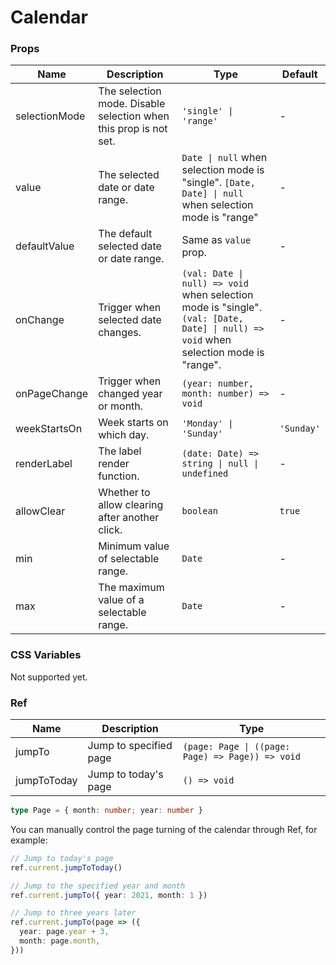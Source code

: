 # Calendar <Experimental></Experimental>

<code src="./demos/demo1.tsx"></code>

<code src="./demos/demo2.tsx"></code>

<code src="./demos/demo3.tsx"></code>

### Props

| Name          | Description                                                      | Type                                                                                                                                 | Default    |
| ------------- | ---------------------------------------------------------------- | ------------------------------------------------------------------------------------------------------------------------------------ | ---------- |
| selectionMode | The selection mode. Disable selection when this prop is not set. | `'single' \| 'range'`                                                                                                                | -          |
| value         | The selected date or date range.                                 | `Date \| null` when selection mode is "single". `[Date, Date] \| null` when selection mode is "range"                                | -          |
| defaultValue  | The default selected date or date range.                         | Same as `value` prop.                                                                                                                | -          |
| onChange      | Trigger when selected date changes.                              | `(val: Date \| null) => void` when selection mode is "single". `(val: [Date, Date] \| null) => void` when selection mode is "range". | -          |
| onPageChange  | Trigger when changed year or month.                              | `(year: number, month: number) => void`                                                                                              | -          |
| weekStartsOn  | Week starts on which day.                                        | `'Monday' \| 'Sunday'`                                                                                                               | `'Sunday'` |
| renderLabel   | The label render function.                                       | `(date: Date) => string \| null \| undefined`                                                                                        | -          |
| allowClear    | Whether to allow clearing after another click.                   | `boolean`                                                                                                                            | `true`     |
| min           | Minimum value of selectable range.                               | `Date`                                                                                                                               | -          |
| max           | The maximum value of a selectable range.                         | `Date`                                                                                                                               | -          |

### CSS Variables

Not supported yet.

### Ref

| Name        | Description            | Type                                             |
| ----------- | ---------------------- | ------------------------------------------------ |
| jumpTo      | Jump to specified page | `(page: Page \| ((page: Page) => Page)) => void` |
| jumpToToday | Jump to today's page   | `() => void`                                     |

```ts
type Page = { month: number; year: number }
```

You can manually control the page turning of the calendar through Ref, for example:

```ts
// Jump to today's page
ref.current.jumpToToday()

// Jump to the specified year and month
ref.current.jumpTo({ year: 2021, month: 1 })

// Jump to three years later
ref.current.jumpTo(page => ({
  year: page.year + 3,
  month: page.month,
}))
```
